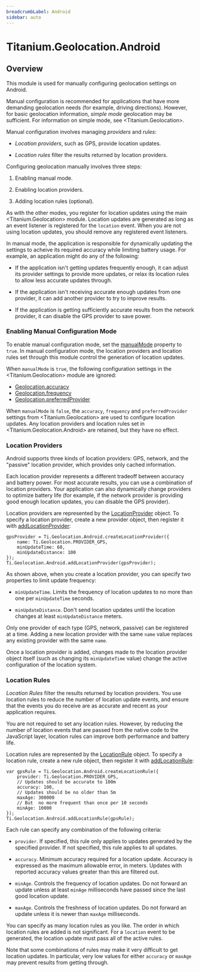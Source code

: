 ```yaml
---
breadcrumbLabel: Android
sidebar: auto
---
```


# Titanium.Geolocation.Android

<ProxySummary/>

## Overview

This module is used for manually configuring geolocation settings on Android. 

Manual configuration is recommended for applications that have more demanding 
geolocation needs (for example, driving directions). However, for basic geolocation
information, *simple mode* geolocation may be sufficient. For information on simple 
mode, see <Titanium.Geolocation>.

Manual configuration involves managing *providers* and *rules*:

*   *Location providers*, such as GPS, provide location updates.

*   *Location rules* filter the results returned by location providers. 

Configuring geolocation manually involves three steps:

1.  Enabling manual mode.

2.  Enabling location providers.

3.  Adding location rules (optional).

As with the other modes, you register for location updates using the main
<Titanium.Geolocation> module. Location updates are generated as long as 
an event listener is registered for the `location` event.  When you are not 
using location updates, you should remove any registered event listeners.

In manual mode, the application is responsible for dynamically updating the settings
to acheive its required accuracy while limiting battery usage. For example, an
application might do any of the following:

*   If the application isn't getting updates frequently enough, it can adjust its
    provider settings to provide more updates, or relax its location rules to allow
    less accurate updates through. 

*   If the application isn't receiving accurate enough updates from one provider, it 
    can add another provider to try to improve results.

*   If the application is getting sufficiently accurate results from the network 
    provider, it can disable the GPS provider to save power.

### Enabling Manual Configuration Mode

To enable manual configuration mode, set the [manualMode](Titanium.Geolocation.Android.manualMode) 
property to `true`. In manual configuration mode, the location providers and location
rules set through this module control the generation of location updates.

When `manualMode` is `true`, the following configuration settings in the
<Titanium.Geolocation> module are ignored:

*   [Geolocation.accuracy](Titanium.Geolocation.accuracy)
*   [Geolocation.frequency](Titanium.Geolocation.frequency)
*   [Geolocation.preferredProvider](Titanium.Geolocation.preferredProvider)

When `manualMode` is `false`, the `accuracy`, `frequency` and `preferredProvider` 
settings from <Titanium.Geolocation> are used to configure location updates.
Any location providers and location rules set in <Titanium.Geolocation.Android> 
are retained, but they have no effect.

### Location Providers
    
Android supports three kinds of location providers: GPS, network, and the 
"passive" location provider, which provides only cached information. 

Each location provider represents a different tradeoff between accuracy and
battery power. For most accurate results, you can use a combination of location
providers. Your application can also dynamically change providers to optimize
battery life (for example, if the network provider is providing good enough
location updates, you can disable the GPS provider).

Location providers are represented by the
[LocationProvider](Titanium.Geolocation.Android.LocationProvider) object. 
To specify a location provider, create a new provider object, then register it
with [addLocationProvider](Titanium.Geolocation.Android.createLocationProvider):

    gpsProvider = Ti.Geolocation.Android.createLocationProvider({
        name: Ti.Geolocation.PROVIDER_GPS,
        minUpdateTime: 60, 
        minUpdateDistance: 100
    });
    Ti.Geolocation.Android.addLocationProvider(gpsProvider);

As shown above, when you create a location provider, you can specify two
properties to limit update frequency:

*   `minUpdateTime`. Limits the frequency of location updates to no more 
    than one per `minUpdateTime` seconds.

*   `minUpdateDistance`. Don't send location updates until the location changes
    at least `minUpdateDistance` meters.

Only one provider of each type (GPS, network, passive) can be registered at a
time. Adding a new location provider with the same `name` value replaces any
existing provider with the same `name`.

Once a location provider is added, changes made to the location provider object itself
(such as changing its `minUpdateTime` value) change the active configuration of the 
location system.

### Location Rules

*Location Rules* filter the results returned by location providers. You use
location rules to reduce the number of location update events, and ensure that 
the events you do receive are as accurate and recent as your application requires.

You are not required to set any location rules. However, by reducing the number of 
location events that are passed from the native code
to the JavaScript layer, location rules can improve both performance and battery
life.

Location rules are represented by the
[LocationRule](Titanium.Geolocation.Android.LocationProvider) object. To
specify a location rule, create a new rule object, then register it with 
[addLocationRule](Titanium.Geolocation.Android.createLocationProvider):

    var gpsRule = Ti.Geolocation.Android.createLocationRule({
        provider: Ti.Geolocation.PROVIDER_GPS,
        // Updates should be accurate to 100m
        accuracy: 100,
        // Updates should be no older than 5m
        maxAge: 300000
        // But  no more frequent than once per 10 seconds
        minAge: 10000
    });
    Ti.Geolocation.Android.addLocationRule(gpsRule);

Each rule can specify any combination of the following criteria:

*   `provider`. If specified, this rule only applies to updates generated
    by the specified provider. If not specified, this rule applies to all updates.

*   `accuracy`. Minimum accuracy required for a location update. Accuracy is
    expressed as the maximum allowable error, in meters. Updates with reported
    accuracy values greater than this are filtered out. 

*   `minAge`. Controls the frequency of location updates. Do not forward an update unless
     at least `minAge` milliseconds have passed since the last good location
     update.

*   `maxAge`. Controls the freshness of location updates. Do not forward an update
    unless it is newer than `maxAge` milliseconds.

You can specify as many location rules as you like. The order in which location rules
are added is not significant. For a `location` event to be generated, the location
update must pass all of the active rules.

Note that some combinations of rules may make it very difficult to get location
updates. In particular, very low values for either `accuracy` or `maxAge` may prevent 
results from getting through.

<ApiDocs/>
